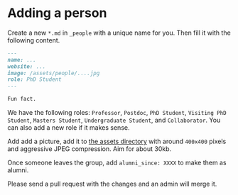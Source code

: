 # Adding a person

Create a new `*.md` in `_people` with a unique name for you. Then fill it with the following content.

```md
---
name: ...
website: ...
image: /assets/people/....jpg
role: PhD Student
---

Fun fact.
```

We have the following roles: `Professor`, `Postdoc`, `PhD Student`, `Visiting PhD Student`, `Masters Student`, `Undergraduate Student`, and `Collaborator`. You can also add a new role if it makes sense.

Add add a picture, add it to [the assets directory](../assets/people) with around `400x400` pixels and aggressive JPEG compression. Aim for about 30kb.

Once someone leaves the group, add `alumni_since: XXXX` to make them as alumni.

Please send a pull request with the changes and an admin will merge it. 
